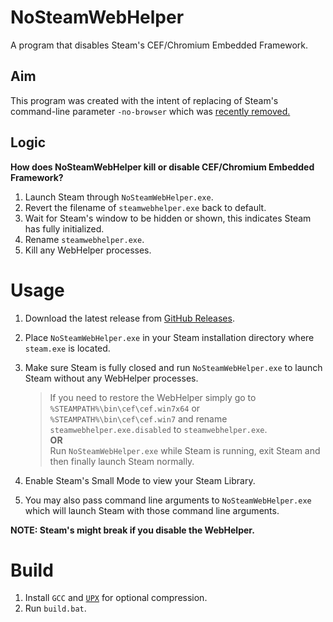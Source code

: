 # NoSteamWebHelper
 A program that disables Steam's CEF/Chromium Embedded Framework.


## Aim
This program was created with the intent of replacing of Steam's command-line parameter `-no-browser` which was [recently removed.](https://steamcommunity.com/groups/SteamClientBeta/discussions/3/3710433479207750727/?ctp=42)

## Logic
**How does NoSteamWebHelper kill or disable CEF/Chromium Embedded Framework?**     

1. Launch Steam through `NoSteamWebHelper.exe`.
2. Revert the filename of `steamwebhelper.exe` back to default.
2. Wait for Steam's window to be hidden or shown, this indicates Steam has fully initialized.
3. Rename `steamwebhelper.exe`.
4. Kill any WebHelper processes.

# Usage
1. Download the latest release from [GitHub Releases](https://github.com/Aetopia/NoSteamWebHelper/releases).

2. Place `NoSteamWebHelper.exe` in your Steam installation directory where `steam.exe` is located.

3. Make sure Steam is fully closed and run `NoSteamWebHelper.exe` to launch Steam without any WebHelper processes.
    > If you need to restore the WebHelper simply go to `%STEAMPATH%\bin\cef\cef.win7x64` or `%STEAMPATH%\bin\cef\cef.win7` and rename `steamwebhelper.exe.disabled` to `steamwebhelper.exe`.   
    > **OR**     
    > Run `NoSteamWebHelper.exe` while Steam is running, exit Steam and then finally launch Steam normally.      

4. Enable Steam's Small Mode to view your Steam Library.

5. You may also pass command line arguments to `NoSteamWebHelper.exe` which will launch Steam with those command line arguments.

**NOTE: Steam's might break if you disable the WebHelper.**

# Build
1. Install `GCC` and [`UPX`](https://upx.github.io/) for optional compression.
2. Run `build.bat`.
